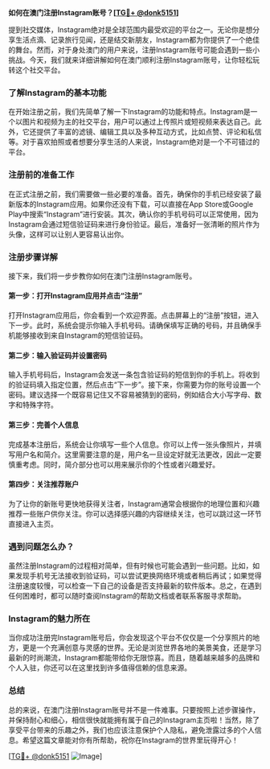 **如何在澳门注册Instagram账号？[[TG💪+ @donk5151](https://t.me/s/donk5151)]**

提到社交媒体，Instagram绝对是全球范围内最受欢迎的平台之一。无论你是想分享生活点滴、记录旅行见闻，还是结交新朋友，Instagram都为你提供了一个绝佳的舞台。然而，对于身处澳门的用户来说，注册Instagram账号可能会遇到一些小挑战。今天，我们就来详细讲解如何在澳门顺利注册Instagram账号，让你轻松玩转这个社交平台。

### 了解Instagram的基本功能

在开始注册之前，我们先简单了解一下Instagram的功能和特点。Instagram是一个以图片和视频为主的社交平台，用户可以通过上传照片或短视频来表达自己。此外，它还提供了丰富的滤镜、编辑工具以及多种互动方式，比如点赞、评论和私信等。对于喜欢拍照或者想要分享生活的人来说，Instagram绝对是一个不可错过的平台。

### 注册前的准备工作

在正式注册之前，我们需要做一些必要的准备。首先，确保你的手机已经安装了最新版本的Instagram应用。如果你还没有下载，可以直接在App Store或Google Play中搜索“Instagram”进行安装。其次，确认你的手机号码可以正常使用，因为Instagram会通过短信验证码来进行身份验证。最后，准备好一张清晰的照片作为头像，这样可以让别人更容易认出你。

### 注册步骤详解

接下来，我们将一步步教你如何在澳门注册Instagram账号。

#### 第一步：打开Instagram应用并点击“注册”

打开Instagram应用后，你会看到一个欢迎界面。点击屏幕上的“注册”按钮，进入下一步。此时，系统会提示你输入手机号码。请确保填写正确的号码，并且确保手机能够接收到来自Instagram的短信验证码。

#### 第二步：输入验证码并设置密码

输入手机号码后，Instagram会发送一条包含验证码的短信到你的手机上。将收到的验证码填入指定位置，然后点击“下一步”。接下来，你需要为你的账号设置一个密码。建议选择一个既容易记住又不容易被猜到的密码，例如结合大小写字母、数字和特殊字符。

#### 第三步：完善个人信息

完成基本注册后，系统会让你填写一些个人信息。你可以上传一张头像照片，并填写用户名和简介。这里需要注意的是，用户名一旦设定好就无法更改，因此一定要慎重考虑。同时，简介部分也可以用来展示你的个性或者兴趣爱好。

#### 第四步：关注推荐账户

为了让你的新账号更快地获得关注者，Instagram通常会根据你的地理位置和兴趣推荐一些账户供你关注。你可以选择感兴趣的内容继续关注，也可以跳过这一环节直接进入主页。

### 遇到问题怎么办？

虽然注册Instagram的过程相对简单，但有时候也可能会遇到一些问题。比如，如果发现手机号无法接收到验证码，可以尝试更换网络环境或者稍后再试；如果觉得注册速度较慢，可以检查一下自己的设备是否支持最新的软件版本。总之，在遇到任何困难时，都可以随时查阅Instagram的帮助文档或者联系客服寻求帮助。

### Instagram的魅力所在

当你成功注册完Instagram账号后，你会发现这个平台不仅仅是一个分享照片的地方，更是一个充满创意与灵感的世界。无论是浏览世界各地的美景美食，还是学习最新的时尚潮流，Instagram都能带给你无限惊喜。而且，随着越来越多的品牌和个人入驻，你还可以在这里找到许多值得信赖的信息来源。

### 总结

总的来说，在澳门注册Instagram账号并不是一件难事。只要按照上述步骤操作，并保持耐心和细心，相信很快就能拥有属于自己的Instagram主页啦！当然，除了享受平台带来的乐趣之外，我们也应该注意保护个人隐私，避免泄露过多的个人信息。希望这篇文章能对你有所帮助，祝你在Instagram的世界里玩得开心！

[[TG💪+ @donk5151](https://t.me/s/donk5151) ![Image](https://i.postimg.cc/rwNCRYN7/Snipaste-2025-04-30-17-27-05.png)]